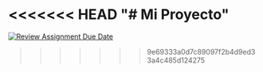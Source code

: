<<<<<<< HEAD
"# Mi Proyecto" 
=======
[![Review Assignment Due Date](https://classroom.github.com/assets/deadline-readme-button-22041afd0340ce965d47ae6ef1cefeee28c7c493a6346c4f15d667ab976d596c.svg)](https://classroom.github.com/a/fT1wO0aD)
>>>>>>> 9e69333a0d7c89097f2b4d9ed33a4c485d124275
